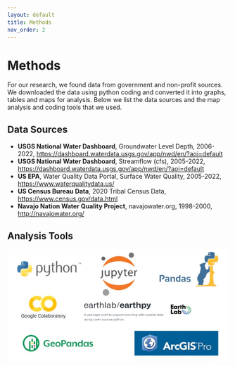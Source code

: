 ```yaml
---
layout: default
title: Methods
nav_order: 2
---
```

# Methods
For our research, we found data from government and non-profit sources. We downloaded the data using python coding and converted it into graphs, tables and maps for analysis.  Below we list the data sources and the map analysis and coding tools that we used.
## Data Sources
* **USGS National Water Dashboard**, Groundwater Level Depth, 2006-2022, https://dashboard.waterdata.usgs.gov/app/nwd/en/?aoi=default
* **USGS National Water Dashboard**, Streamflow (cfs), 2005-2022, https://dashboard.waterdata.usgs.gov/app/nwd/en/?aoi=default
* **US EPA**, Water Quality Data Portal, Surface Water Quality, 2005-2022, https://www.waterqualitydata.us/
* **US Census Bureau Data**, 2020 Tribal Census Data, https://www.census.gov/data.html
* **Navajo Nation Water Quality Project**, navajowater.org, 1998-2000, http://navajowater.org/

## Analysis Tools

<img src = "https://github.com/cu-esiil-edu/MSUDenver-DineWaterQuality2023/blob/main/img/AnalysisTools.jpg?raw=true" alt = "python, jupyter, pandas, google colaboratory, earth lab, earthpy, GeoPandas, ArcGIS Pro">
